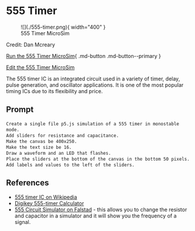 # 555 Timer

<figure markdown>
   ![](./555-timer.png){ width="400" }
   <figcaption>555 Timer MicroSim</figcaption>
</figure>

Credit: Dan Mcreary

[Run the 555 Timer MicroSim](./555-timer.html){ .md-button .md-button--primary }

[Edit the 555 Timer MicroSim](https://editor.p5js.org/dmccreary/sketches/mccfRwlmJ)

The 555 timer IC is an integrated circuit used in a variety of timer, delay, pulse generation, and oscillator applications. It is one of the most popular timing ICs due to its flexibility and price.

## Prompt

```linenums="0"
Create a single file p5.js simulation of a 555 timer in monostable mode.
Add sliders for resistance and capacitance.
Make the canvas be 400x250.
Make the text size be 16.
Draw a waveform and an LED that flashes.
Place the sliders at the bottom of the canvas in the bottom 50 pixels.
Add labels and values to the left of the sliders.  
```

## References

* [555 timer IC on Wikipedia](https://en.wikipedia.org/wiki/555_timer_IC)
* [Digikey 555-timer Calculator](https://www.digikey.com/en/resources/conversion-calculators/conversion-calculator-555-timer)
* [555 Circuit Simulator on Falstad](https://www.falstad.com/circuit/circuitjs.html) - this allows you to change the resistor and capacitor in a simulator and it will show you the frequency of a signal.